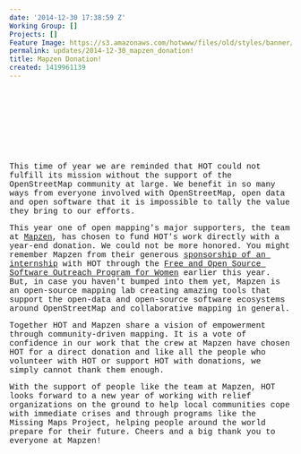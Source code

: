 ```yaml
---
date: '2014-12-30 17:38:59 Z'
Working Group: []
Projects: []
Feature Image: https://s3.amazonaws.com/hotwww/files/old/styles/banner/public/mapzen_logo_hover.png
permalink: updates/2014-12-30_mapzen_donation!
title: Mapzen Donation!
created: 1419961139
---
```

<p style="padding-left: 510px;"><font face="Courier New, Courier, monospace"><span style="font-size: 14.3999996185303px; line-height: normal; white-space: pre-wrap;"><img class="image-medium" src="https://s3.amazonaws.com/hotwww/files/old/styles/medium/public/mapzen_logo_hover.png?itok=ts9w6oh_" alt="" width="124" height="118"></span></font></p><p><font face="Courier New, Courier, monospace"><span style="font-size: 14.3999996185303px; line-height: normal; white-space: pre-wrap;">This time of year we are reminded that HOT could not fulfill its mission without the support of the OpenStreetMap community at large. We benefit in so many ways from everyone involved with OpenStreetMap, open data and open software that it is impossible to tally the value they bring to our efforts. </span></font></p><p><font face="Courier New, Courier, monospace"><span style="font-size: 14.3999996185303px; line-height: normal; white-space: pre-wrap;">This year one of open mapping's major supporters, the team at </span><a title="Mapzen" href="https://mapzen.com/about"><span style="font-size: 14px; line-height: normal; white-space: pre-wrap;">Mapzen</span></a><span style="font-size: 14.3999996185303px; line-height: normal; white-space: pre-wrap;">, has chosen to fund HOT's work directly with a year-end donation. We could not be more honored. You might remember Mapzen from their generous <a title="Mapzen Outreach" href="https://mapzen.com/blog/foss-outreach-program-hot">sponsorship of an internship</a> with HOT through the <a title="Outreach for women" href="https://wiki.gnome.org/OutreachProgramForWomen">Free and Open Source Software Outreach Program for Women</a> earlier this year. But, in case you haven't bumped into them yet, Mapzen is an open-source mapping lab creating amazing tools that support the open-data and open-source software ecosystems around OpenStreetMap and collaborative mapping in general. </span></font></p><p><font face="Courier New, Courier, monospace"><span style="font-size: 14.3999996185303px; line-height: normal; white-space: pre-wrap;">Together HOT and Mapzen share a vision of empowerment through community-driven mapping. It is a vote of confidence in our work that the crew at Mapzen have chosen HOT for a direct donation and like all the people who volunteer with HOT or support HOT with donations, we simply cannot thank them enough. </span></font></p><p><font face="Courier New, Courier, monospace"><span style="font-size: 14.3999996185303px; line-height: normal; white-space: pre-wrap;">With the support of people like the team at Mapzen, HOT looks forward to a new year of working with relief organizations on the ground to help local communities cope with immediate crises and through programs like the Missing Maps Project, helping people around the world prepare for their future. Cheers and a big thank you to everyone at Mapzen! </span></font></p>
